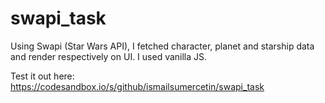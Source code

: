 # swapi_task

Using Swapi (Star Wars API), I fetched character, planet and starship data and render respectively on UI. I used vanilla JS.

Test it out here: https://codesandbox.io/s/github/ismailsumercetin/swapi_task
